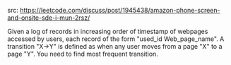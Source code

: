 src: https://leetcode.com/discuss/post/1945438/amazon-phone-screen-and-onsite-sde-i-mun-2rsz/

Given a log of records in increasing order of timestamp of webpages accessed by users, each record of the form "used_id Web_page_name". A transition "X->Y" is defined as when any user moves from a page "X" to a page "Y". You need to find most frequent transition.